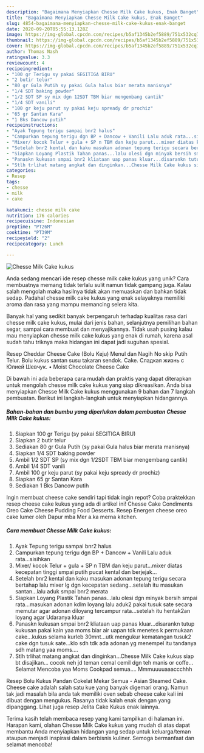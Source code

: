 ```yaml
---
description: "Bagaimana Menyiapkan Chesse Milk Cake kukus, Enak Banget"
title: "Bagaimana Menyiapkan Chesse Milk Cake kukus, Enak Banget"
slug: 4854-bagaimana-menyiapkan-chesse-milk-cake-kukus-enak-banget
date: 2020-09-20T05:55:13.128Z
image: https://img-global.cpcdn.com/recipes/b5af1345b2ef5889/751x532cq70/chesse-milk-cake-kukus-foto-resep-utama.jpg
thumbnail: https://img-global.cpcdn.com/recipes/b5af1345b2ef5889/751x532cq70/chesse-milk-cake-kukus-foto-resep-utama.jpg
cover: https://img-global.cpcdn.com/recipes/b5af1345b2ef5889/751x532cq70/chesse-milk-cake-kukus-foto-resep-utama.jpg
author: Thomas Nash
ratingvalue: 3.3
reviewcount: 4
recipeingredient:
- "100 gr Terigu sy pakai SEGITIGA BIRU"
- "2 butir telur"
- "80 gr Gula Putih sy pakai Gula halus biar merata manisnya"
- "1/4 SDT baking powder"
- "1/2 SDT SP sy mix dgn 12SDT TBM biar mengembang cantik"
- "1/4 SDT vanili"
- "100 gr keju parut sy pakai keju spready dr prochiz"
- "65 gr Santan Kara"
- "1 Bks Dancow putih"
recipeinstructions:
- "Ayak Tepung terigu sampai bnr2 halus"
- "Campurkan tepung terigu dgn BP + Dancow + Vanili Lalu aduk rata...sisihkan"
- "Mixer/ kocok Telur + gula + SP n TBM dan keju parut...mixer diatas kecepatan tinggi smpai putih pucat kental dan berjejak..."
- "Setelah bnr2 kental dan kaku masukan adonan tepung terigu secara bertahap lalu mixer lg dgn kecepatan sedang...setelah itu masukan santan...lalu aduk smpai bnr2 merata"
- "Siapkan Loyang Plastik Tahan panas...lalu olesi dgn minyak bersih smpai rata...masukan adonan kdlm loyang lalu aduk2 pakai tusuk sate secara memutar agar adonan diloyang tercampur rata...setelah itu hentak2an loyang agar Udaranya kluar"
- "Panaskn kukusan smpai bnr2 kliataan uap panas kluar...disarankn tutup kukusan pakai kain yaa moms biar air uapan tdk menetes k permukaan cake...kukus selama kurleb 30mnt...utk mengukur kematangan tusuk2 cake dgn tusuk sate...klo sdh tdk ada adonan yg menempel itu tandanya sdh matang yaa moms...."
- "Stlh trlihat matang angkat dan dinginkan...Chesse Milk Cake kukus siap bt disajikan... cocok neh jd teman cemal cemil dgn teh manis or coffe... Selamat Mencoba yaa Moms Cookpad semua.... Mmmuuuuaaaccchhh"
categories:
- Resep
tags:
- chesse
- milk
- cake

katakunci: chesse milk cake 
nutrition: 176 calories
recipecuisine: Indonesian
preptime: "PT26M"
cooktime: "PT39M"
recipeyield: "2"
recipecategory: Lunch

---
```



![Chesse Milk Cake kukus](https://img-global.cpcdn.com/recipes/b5af1345b2ef5889/751x532cq70/chesse-milk-cake-kukus-foto-resep-utama.jpg)

Anda sedang mencari ide resep chesse milk cake kukus yang unik? Cara membuatnya memang tidak terlalu sulit namun tidak gampang juga. Kalau salah mengolah maka hasilnya tidak akan memuaskan dan bahkan tidak sedap. Padahal chesse milk cake kukus yang enak selayaknya memiliki aroma dan rasa yang mampu memancing selera kita.

Banyak hal yang sedikit banyak berpengaruh terhadap kualitas rasa dari chesse milk cake kukus, mulai dari jenis bahan, selanjutnya pemilihan bahan segar, sampai cara membuat dan menyajikannya. Tidak usah pusing kalau mau menyiapkan chesse milk cake kukus yang enak di rumah, karena asal sudah tahu triknya maka hidangan ini dapat jadi suguhan spesial.

Resep Cheddar Cheese Cake (Bolu Keju) Menul dan Nagih No skip Putih Telur. Bolu kukus santan susu takaran sendok. Cake. Сладкая жизнь с Юлией Шевчук. • Moist Chocolate Cheese Cake


Di bawah ini ada beberapa cara mudah dan praktis yang dapat diterapkan untuk mengolah chesse milk cake kukus yang siap dikreasikan. Anda bisa menyiapkan Chesse Milk Cake kukus menggunakan 9 bahan dan 7 langkah pembuatan. Berikut ini langkah-langkah untuk menyiapkan hidangannya.

<!--inarticleads1-->

##### Bahan-bahan dan bumbu yang diperlukan dalam pembuatan Chesse Milk Cake kukus:

1. Siapkan 100 gr Terigu (sy pakai SEGITIGA BIRU)
1. Siapkan 2 butir telur
1. Sediakan 80 gr Gula Putih (sy pakai Gula halus biar merata manisnya)
1. Siapkan 1/4 SDT baking powder
1. Ambil 1/2 SDT SP (sy mix dgn 1/2SDT TBM biar mengembang cantik)
1. Ambil 1/4 SDT vanili
1. Ambil 100 gr keju parut (sy pakai keju spready dr prochiz)
1. Siapkan 65 gr Santan Kara
1. Sediakan 1 Bks Dancow putih


Ingin membuat cheese cake sendiri tapi tidak ingin repot? Coba praktekkan resep cheese cake kukus yang ada di artikel ini! Chesse Cake Condiments Oreo Cake Cheese Pudding Food Desserts. Resep Energen cheese oreo cake lumer oleh Dapur mba Mer a.ka merna kitchen. 

<!--inarticleads2-->

##### Cara membuat Chesse Milk Cake kukus:

1. Ayak Tepung terigu sampai bnr2 halus
1. Campurkan tepung terigu dgn BP + Dancow + Vanili Lalu aduk rata...sisihkan
1. Mixer/ kocok Telur + gula + SP n TBM dan keju parut...mixer diatas kecepatan tinggi smpai putih pucat kental dan berjejak...
1. Setelah bnr2 kental dan kaku masukan adonan tepung terigu secara bertahap lalu mixer lg dgn kecepatan sedang...setelah itu masukan santan...lalu aduk smpai bnr2 merata
1. Siapkan Loyang Plastik Tahan panas...lalu olesi dgn minyak bersih smpai rata...masukan adonan kdlm loyang lalu aduk2 pakai tusuk sate secara memutar agar adonan diloyang tercampur rata...setelah itu hentak2an loyang agar Udaranya kluar
1. Panaskn kukusan smpai bnr2 kliataan uap panas kluar...disarankn tutup kukusan pakai kain yaa moms biar air uapan tdk menetes k permukaan cake...kukus selama kurleb 30mnt...utk mengukur kematangan tusuk2 cake dgn tusuk sate...klo sdh tdk ada adonan yg menempel itu tandanya sdh matang yaa moms....
1. Stlh trlihat matang angkat dan dinginkan...Chesse Milk Cake kukus siap bt disajikan... cocok neh jd teman cemal cemil dgn teh manis or coffe... Selamat Mencoba yaa Moms Cookpad semua.... Mmmuuuuaaaccchhh


Resep Bolu Kukus Pandan Cokelat Mekar Semua - Asian Steamed Cake. Cheese cake adalah salah satu kue yang banyak digemari orang. Namun tak jadi masalah bila anda tak memiliki oven sebab cheese cake kali ini dibuat dengan mengukus. Rasanya tidak kalah enak dengan yang dipanggang. Lihat juga resep Jelita Cake Kukus enak lainnya. 

Terima kasih telah membaca resep yang kami tampilkan di halaman ini. Harapan kami, olahan Chesse Milk Cake kukus yang mudah di atas dapat membantu Anda menyiapkan hidangan yang sedap untuk keluarga/teman ataupun menjadi inspirasi dalam berbisnis kuliner. Semoga bermanfaat dan selamat mencoba!
